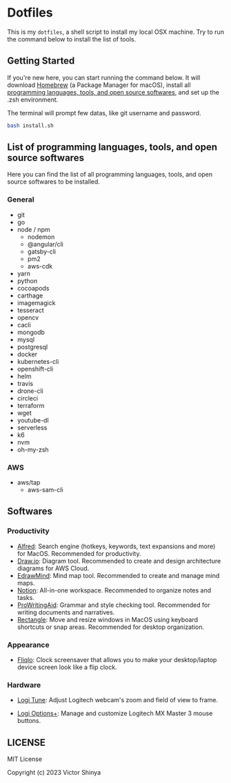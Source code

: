 # Dotfiles

This is my `dotfiles`, a shell script to install my local OSX machine. Try to run the command below to install the list of tools.

## Getting Started

If you're new here, you can start running the command below. It will download [Homebrew](https://brew.sh) (a Package Manager for macOS), install all [programming languages, tools, and open source softwares](#List-of-programming-languages-tools-and-open-source-softwares), and set up the .zsh environment.

The terminal will prompt few datas, like git username and password.

```sh
bash install.sh
```

## List of programming languages, tools, and open source softwares

Here you can find the list of all programming languages, tools, and open source softwares to be installed.

### General

- git
- go
- node / npm
  - nodemon
  - @angular/cli
  - gatsby-cli
  - pm2
  - aws-cdk
- yarn
- python
- cocoapods
- carthage
- imagemagick
- tesseract
- opencv
- cacli
- mongodb
- mysql
- postgresql
- docker
- kubernetes-cli
- openshift-cli
- helm
- travis
- drone-cli
- circleci
- terraform
- wget
- youtube-dl
- serverless
- k6
- nvm
- oh-my-zsh

### AWS

- aws/tap
  - aws-sam-cli

## Softwares

### Productivity

- [Alfred](https://www.alfredapp.com/): Search engine (hotkeys, keywords, text expansions and more) for MacOS. Recommended for productivity.
- [Draw.io](https://app.diagrams.net/): Diagram tool. Recommended to create and design architecture diagrams for AWS Cloud.
- [EdrawMind](https://www.edrawmind.com/): Mind map tool. Recommended to create and manage mind maps.
- [Notion](https://www.notion.so/): All-in-one workspace. Recommended to organize notes and tasks.
- [ProWritingAid](https://prowritingaid.com/): Grammar and style checking tool. Recommended for writing documents and narratives.
- [Rectangle](https://rectangleapp.com/): Move and resize windows in MacOS using keyboard shortcuts or snap areas. Recommended for desktop organization.

### Appearance

- [Fliqlo](https://fliqlo.com/screensaver/): Clock screensaver that allows you to make your desktop/laptop device screen look like a flip clock.

### Hardware

- [Logi Tune](https://www.logitech.com/en-us/video-collaboration/software/logi-tune-software.html): Adjust Logitech webcam's zoom and field of view to frame.

- [Logi Options+](https://www.logitech.com/en-us/software/logi-options-plus.html): Manage and customize Logitech MX Master 3 mouse buttons.

## LICENSE

MIT License

Copyright (c) 2023 Victor Shinya
